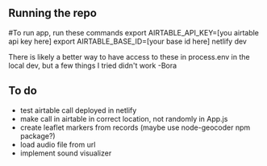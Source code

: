 ## Running the repo

#To run app, run these commands
export AIRTABLE_API_KEY=[you airtable api key here]
export AIRTABLE_BASE_ID=[your base id here]
netlify dev

There is likely a better way to have access to these in process.env in the local dev, but a few things I tried didn't work -Bora

## To do

- test airtable call deployed in netlify
- make call in airtable in correct location, not randomly in App.js
- create leaflet markers from records (maybe use node-geocoder npm package?)
- load audio file from url
- implement sound visualizer
